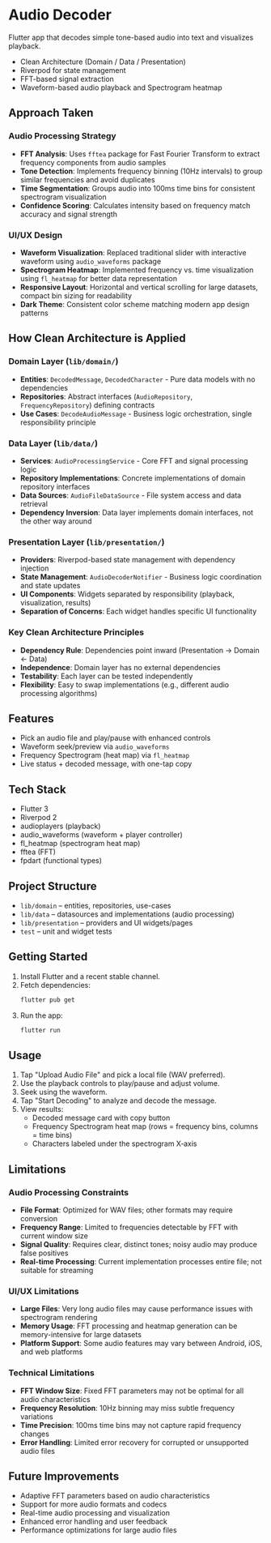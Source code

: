 # Audio Decoder

Flutter app that decodes simple tone-based audio into text and visualizes playback.

- Clean Architecture (Domain / Data / Presentation)
- Riverpod for state management
- FFT-based signal extraction
- Waveform-based audio playback and Spectrogram heatmap

## Approach Taken

### Audio Processing Strategy
- **FFT Analysis**: Uses `fftea` package for Fast Fourier Transform to extract frequency components from audio samples
- **Tone Detection**: Implements frequency binning (10Hz intervals) to group similar frequencies and avoid duplicates
- **Time Segmentation**: Groups audio into 100ms time bins for consistent spectrogram visualization
- **Confidence Scoring**: Calculates intensity based on frequency match accuracy and signal strength

### UI/UX Design
- **Waveform Visualization**: Replaced traditional slider with interactive waveform using `audio_waveforms` package
- **Spectrogram Heatmap**: Implemented frequency vs. time visualization using `fl_heatmap` for better data representation
- **Responsive Layout**: Horizontal and vertical scrolling for large datasets, compact bin sizing for readability
- **Dark Theme**: Consistent color scheme matching modern app design patterns

## How Clean Architecture is Applied

### Domain Layer (`lib/domain/`)
- **Entities**: `DecodedMessage`, `DecodedCharacter` - Pure data models with no dependencies
- **Repositories**: Abstract interfaces (`AudioRepository`, `FrequencyRepository`) defining contracts
- **Use Cases**: `DecodeAudioMessage` - Business logic orchestration, single responsibility principle

### Data Layer (`lib/data/`)
- **Services**: `AudioProcessingService` - Core FFT and signal processing logic
- **Repository Implementations**: Concrete implementations of domain repository interfaces
- **Data Sources**: `AudioFileDataSource` - File system access and data retrieval
- **Dependency Inversion**: Data layer implements domain interfaces, not the other way around

### Presentation Layer (`lib/presentation/`)
- **Providers**: Riverpod-based state management with dependency injection
- **State Management**: `AudioDecoderNotifier` - Business logic coordination and state updates
- **UI Components**: Widgets separated by responsibility (playback, visualization, results)
- **Separation of Concerns**: Each widget handles specific UI functionality

### Key Clean Architecture Principles
- **Dependency Rule**: Dependencies point inward (Presentation → Domain ← Data)
- **Independence**: Domain layer has no external dependencies
- **Testability**: Each layer can be tested independently
- **Flexibility**: Easy to swap implementations (e.g., different audio processing algorithms)

## Features
- Pick an audio file and play/pause with enhanced controls
- Waveform seek/preview via `audio_waveforms`
- Frequency Spectrogram (heat map) via `fl_heatmap`
- Live status + decoded message, with one-tap copy

## Tech Stack
- Flutter 3
- Riverpod 2
- audioplayers (playback)
- audio_waveforms (waveform + player controller)
- fl_heatmap (spectrogram heat map)
- fftea (FFT)
- fpdart (functional types)

## Project Structure
- `lib/domain` – entities, repositories, use-cases
- `lib/data` – datasources and implementations (audio processing)
- `lib/presentation` – providers and UI widgets/pages
- `test` – unit and widget tests

## Getting Started
1. Install Flutter and a recent stable channel.
2. Fetch dependencies:
   ```bash
   flutter pub get
   ```
3. Run the app:
   ```bash
   flutter run
   ```

## Usage
1. Tap "Upload Audio File" and pick a local file (WAV preferred).
2. Use the  playback controls to play/pause and adjust volume.
3. Seek using the waveform.
4. Tap "Start Decoding" to analyze and decode the message.
5. View results:
   - Decoded message card with copy button
   - Frequency Spectrogram heat map (rows = frequency bins, columns = time bins)
   - Characters labeled under the spectrogram X‑axis

## Limitations

### Audio Processing Constraints
- **File Format**: Optimized for WAV files; other formats may require conversion
- **Frequency Range**: Limited to frequencies detectable by FFT with current window size
- **Signal Quality**: Requires clear, distinct tones; noisy audio may produce false positives
- **Real-time Processing**: Current implementation processes entire file; not suitable for streaming

### UI/UX Limitations
- **Large Files**: Very long audio files may cause performance issues with spectrogram rendering
- **Memory Usage**: FFT processing and heatmap generation can be memory-intensive for large datasets
- **Platform Support**: Some audio features may vary between Android, iOS, and web platforms

### Technical Limitations
- **FFT Window Size**: Fixed FFT parameters may not be optimal for all audio characteristics
- **Frequency Resolution**: 10Hz binning may miss subtle frequency variations
- **Time Precision**: 100ms time bins may not capture rapid frequency changes
- **Error Handling**: Limited error recovery for corrupted or unsupported audio files

## Future Improvements
- Adaptive FFT parameters based on audio characteristics
- Support for more audio formats and codecs
- Real-time audio processing and visualization
- Enhanced error handling and user feedback
- Performance optimizations for large audio files

